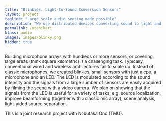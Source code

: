 ```yaml
---
title: "Blinkies: Light-to-Sound Conversion Sensors"
layout: project
tagline: "Large scale audio sensing made possible"
description: "We use distributed devices converting sound to light and acquire the signals using a camera."
permalink: /otohikari
klass: audio
images: images/blinky.png
hidden: true
---
```


Building microphone arrays with hundreds or more sensors, or covering large
areas (think square kilometric) is a challenging task. Typically, conventional
wired and wireless architectures fail to scale up. Instead of classic
microphones, we created blinkies, small sensors with just a cpu, a microphone
and an LED.  The LED is modulated according to the sound intensity and the
signals from a large number of sensors are easily acquired by filming the scene
with a video camera. We plan on showing that the signals from the LED is useful
for a variety of tasks, e.g. source localization, improve beamforming (together
with a classic mic array), scene analysis, light-aided source separation.

This is a joint research project with Nobutaka Ono (TMU).
